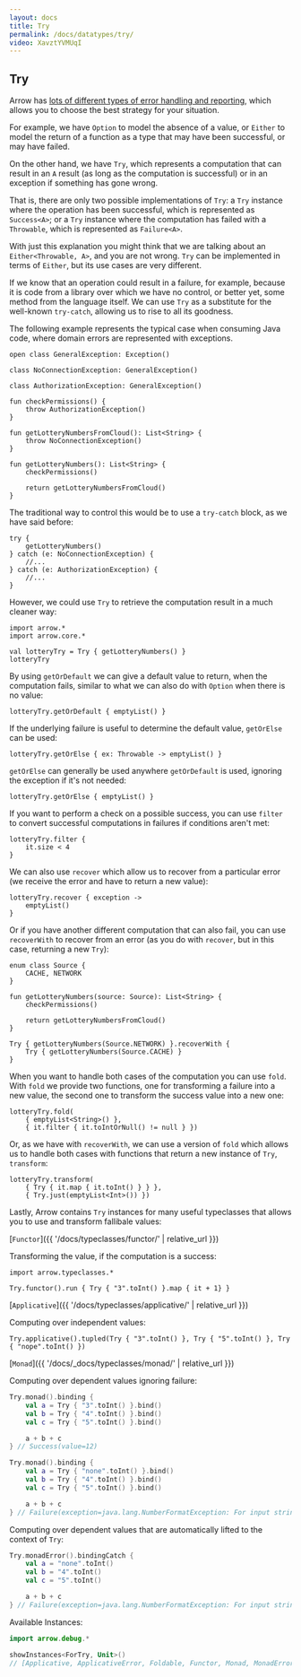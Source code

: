 ```yaml
---
layout: docs
title: Try
permalink: /docs/datatypes/try/
video: XavztYVMUqI
---
```


## Try

Arrow has [lots of different types of error handling and reporting](http://arrow-kt.io/docs/patterns/error_handling/), which allows you to choose the best strategy for your situation.

For example, we have `Option` to model the absence of a value, or `Either` to model the return of a function as a type that may have been successful, or may have failed.

On the other hand, we have `Try`, which represents a computation that can result in an `A` result (as long as the computation is successful) or in an exception if something has gone wrong.

That is, there are only two possible implementations of `Try`: a `Try` instance where the operation has been successful, which is represented as `Success<A>`; or a `Try` instance where the computation has failed with a `Throwable`, which is represented as `Failure<A>`.

With just this explanation you might think that we are talking about an `Either<Throwable, A>`, and you are not wrong. `Try` can be implemented in terms of `Either`, but its use cases are very different.

If we know that an operation could result in a failure, for example, because it is code from a library over which we have no control, or better yet, some method from the language itself. We can use `Try` as a substitute for the well-known `try-catch`, allowing us to rise to all its goodness.

The following example represents the typical case when consuming Java code, where domain errors are represented with exceptions.  

```kotlin:ank:silent
open class GeneralException: Exception()

class NoConnectionException: GeneralException()

class AuthorizationException: GeneralException()

fun checkPermissions() {
    throw AuthorizationException()
}

fun getLotteryNumbersFromCloud(): List<String> {
    throw NoConnectionException()
}

fun getLotteryNumbers(): List<String> {
    checkPermissions()

    return getLotteryNumbersFromCloud()
}
```

The traditional way to control this would be to use a `try-catch` block, as we have said before:

```kotlin:ank
try {
    getLotteryNumbers()
} catch (e: NoConnectionException) {
    //...
} catch (e: AuthorizationException) {
    //...
}
```

However, we could use `Try` to retrieve the computation result in a much cleaner way:

```kotlin:ank
import arrow.*
import arrow.core.*

val lotteryTry = Try { getLotteryNumbers() }
lotteryTry
```

By using `getOrDefault` we can give a default value to return, when the computation fails, similar to what we can also do with `Option` when there is no value:

```kotlin:ank
lotteryTry.getOrDefault { emptyList() }
```

If the underlying failure is useful to determine the default value, `getOrElse` can be used:

```kotlin:ank
lotteryTry.getOrElse { ex: Throwable -> emptyList() }
```

`getOrElse` can generally be used anywhere `getOrDefault` is used, ignoring the exception if it's not needed:

```kotlin:ank
lotteryTry.getOrElse { emptyList() }
```

If you want to perform a check on a possible success, you can use `filter` to convert successful computations in failures if conditions aren't met:

```kotlin:ank
lotteryTry.filter {
    it.size < 4
}
```

We can also use `recover` which allow us to recover from a particular error (we receive the error and have to return a new value):

```kotlin:ank
lotteryTry.recover { exception ->
    emptyList()
}
```

Or if you have another different computation that can also fail, you can use `recoverWith` to recover from an error (as you do with `recover`, but in this case, returning a new `Try`):

```kotlin:ank
enum class Source {
    CACHE, NETWORK
}

fun getLotteryNumbers(source: Source): List<String> {
    checkPermissions()

    return getLotteryNumbersFromCloud()
}

Try { getLotteryNumbers(Source.NETWORK) }.recoverWith {
    Try { getLotteryNumbers(Source.CACHE) }
}
```

When you want to handle both cases of the computation you can use `fold`. With `fold` we provide two functions, one for transforming a failure into a new value, the second one to transform the success value into a new one:

```kotlin:ank
lotteryTry.fold(
    { emptyList<String>() },
    { it.filter { it.toIntOrNull() != null } })
```

Or, as we have with `recoverWith`, we can use a version of `fold` which allows us to handle both cases with functions that return a new instance of `Try`, `transform`:

```kotlin:ank
lotteryTry.transform(
    { Try { it.map { it.toInt() } } },
    { Try.just(emptyList<Int>()) })
```

Lastly, Arrow contains `Try` instances for many useful typeclasses that allows you to use and transform fallibale values:

[`Functor`]({{ '/docs/typeclasses/functor/' | relative_url }})

Transforming the value, if the computation is a success:

```kotlin:ank
import arrow.typeclasses.*

Try.functor().run { Try { "3".toInt() }.map { it + 1} }
```

[`Applicative`]({{ '/docs/typeclasses/applicative/' | relative_url }})

Computing over independent values:

```kotlin:ank
Try.applicative().tupled(Try { "3".toInt() }, Try { "5".toInt() }, Try { "nope".toInt() })
```

[`Monad`]({{ '/docs/_docs/typeclasses/monad/' | relative_url }})

Computing over dependent values ignoring failure:

```kotlin
Try.monad().binding {
    val a = Try { "3".toInt() }.bind()
    val b = Try { "4".toInt() }.bind()
    val c = Try { "5".toInt() }.bind()

    a + b + c
} // Success(value=12)
```

```kotlin
Try.monad().binding {
    val a = Try { "none".toInt() }.bind()
    val b = Try { "4".toInt() }.bind()
    val c = Try { "5".toInt() }.bind()

    a + b + c
} // Failure(exception=java.lang.NumberFormatException: For input string: "none")
```

Computing over dependent values that are automatically lifted to the context of `Try`:

```kotlin
Try.monadError().bindingCatch {
    val a = "none".toInt()
    val b = "4".toInt()
    val c = "5".toInt()

    a + b + c
} // Failure(exception=java.lang.NumberFormatException: For input string: "none")
```

Available Instances:

```kotlin
import arrow.debug.*

showInstances<ForTry, Unit>()
// [Applicative, ApplicativeError, Foldable, Functor, Monad, MonadError, Traverse, TraverseFilter]
```
